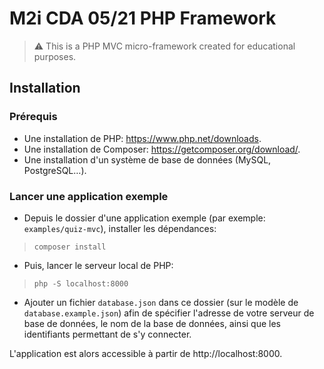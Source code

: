 # M2i CDA 05/21 PHP Framework

> ⚠️ This is a PHP MVC micro-framework created for educational purposes.

## Installation

### Prérequis

- Une installation de PHP: https://www.php.net/downloads.
- Une installation de Composer: https://getcomposer.org/download/.
- Une installation d'un système de base de données (MySQL, PostgreSQL…).

### Lancer une application exemple

- Depuis le dossier d'une application exemple (par exemple: `examples/quiz-mvc`), installer les dépendances:

> `composer install`

- Puis, lancer le serveur local de PHP:

> `php -S localhost:8000`

- Ajouter un fichier `database.json` dans ce dossier (sur le modèle de `database.example.json`) afin de spécifier l'adresse de votre serveur de base de données, le nom de la base de données, ainsi que les identifiants permettant de s'y connecter.

L'application est alors accessible à partir de http://localhost:8000.
